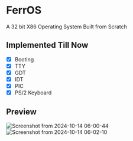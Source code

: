 # FerrOS
A 32 bit X86 Operating System Built from Scratch

## Implemented Till Now
- [x] Booting
- [x] TTY
- [x] GDT
- [x] IDT
- [x] PIC
- [x] PS/2 Keyboard

## Preview
![Screenshot from 2024-10-14 06-00-44](https://github.com/user-attachments/assets/6c70f314-3e52-48d7-9f96-401741da3a9d)
![Screenshot from 2024-10-14 06-02-10](https://github.com/user-attachments/assets/63e5e023-13b6-44a4-81ef-59fcd6a0a1c5)
